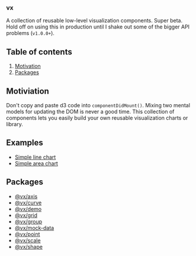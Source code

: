 ### vx

A collection of reusable low-level visualization components. Super beta. Hold off on using this in production until I shake out some of the bigger API problems (`v1.0.0+`).

## Table of contents

1. [Motivation](#motivation)
1. [Packages](#packages)

## Motiviation

Don't copy and paste d3 code into `componentDidMount()`. Mixing two mental models for updating the DOM is never a good time. This collection of components lets you easily build your own reusable visualization charts or library.

## Examples

+ [Simple line chart](https://github.com/hshoff/vx/blob/master/packages/vx-demo/src/demos/charts/SimpleAreaChart.js)
+ [Simple area chart](https://github.com/hshoff/vx/blob/master/packages/vx-demo/src/demos/charts/SimpleAreaChart.js)

## Packages

- [@vx/axis](https://github.com/hshoff/vx/tree/master/packages/vx-axis)
- [@vx/curve](https://github.com/hshoff/vx/tree/master/packages/vx-curve)
- [@vx/demo](https://github.com/hshoff/vx/tree/master/packages/vx-demo)
- [@vx/grid](https://github.com/hshoff/vx/tree/master/packages/vx-grid)
- [@vx/group](https://github.com/hshoff/vx/tree/master/packages/vx-group)
- [@vx/mock-data](https://github.com/hshoff/vx/tree/master/packages/vx-mock-data)
- [@vx/point](https://github.com/hshoff/vx/tree/master/packages/vx-point)
- [@vx/scale](https://github.com/hshoff/vx/tree/master/packages/vx-scale)
- [@vx/shape](https://github.com/hshoff/vx/tree/master/packages/vx-shape)
